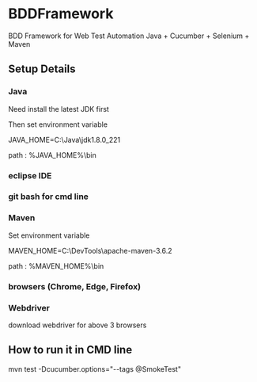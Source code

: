 # BDDFramework
BDD Framework for Web Test Automation Java + Cucumber + Selenium + Maven

## Setup Details
### Java
Need install the latest JDK first

Then set environment variable

JAVA_HOME=C:\Java\jdk1.8.0_221

path : %JAVA_HOME%\bin

### eclipse IDE
### git bash for cmd line
### Maven
Set environment variable

MAVEN_HOME=C:\DevTools\apache-maven-3.6.2

path : %MAVEN_HOME%\bin

### browsers (Chrome, Edge, Firefox)
### Webdriver
download webdriver for above 3 browsers

## How to run it in CMD line
mvn test -Dcucumber.options="--tags @SmokeTest"
